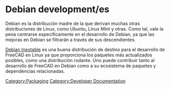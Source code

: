 # Debian development/es



Debian es la distribución madre de la que derivan muchas otras distribuciones de Linux, como Ubuntu, Linux Mint y otras. Como tal, vale la pena centrarse específicamente en el desarrollo de Debian, ya que las mejoras en Debian se filtrarán a través de sus descendientes.

[Debian Inestable](Debian_Unstable/es.md) es una buena distribución de destino para el desarrollo de FreeCAD en Linux ya que proporciona los paquetes más actualizados posibles, como una distribución rodante. Uno puede contribuir tanto al desarrollo de FreeCAD en Debian como a su ecosistema de paquetes y dependencias relacionadas.




[Category:Packaging](Category:Packaging.md) [Category:Developer Documentation](Category:Developer_Documentation.md)
